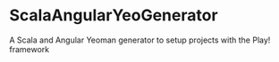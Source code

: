 ScalaAngularYeoGenerator
========================

A Scala and Angular Yeoman generator to setup projects with the Play! framework
